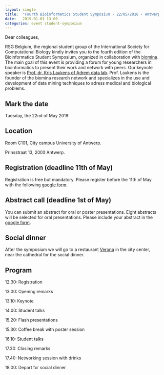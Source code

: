 ```yaml
---
layout: single
title:  "Fourth Bioinformatics Student Symposium - 22/05/2018 - Antwerp"
date:   2019-01-01 13:00
categories: event student-symposium
---
```


Dear colleagues,

RSG Belgium, the regional student group of the International Society for Computational Biology kindly invites you to the fourth edition of the Bioinformatics Student Symposium, organized in collaboration with [biomina][biomina]. The main goal of this event is providing a forum for young researchers in bioinformatics to present their work and network with peers. Our keynote speaker is [Prof. dr. Kris Laukens of Adrem data lab][krislaukens]. Prof. Laukens is the founder of the biomina research network and specializes in the use and development of data mining techniques to adress medical and biological problems.

## Mark the date
Tuesday, the 22nd of May 2018

## Location
Room C101, City campus University of Antwerp.

Prinsstraat 13, 2000 Antwerp.

## Registration (deadline 11th of May)
Registration is free but mandatory. Please register before the 11th of May with the following [google form][form].

## Abstract call (deadline 1st of May)
You can submit an abstract for oral or poster presentations. Eight abstracts will be selected for oral presentations. Please include your abstract in the [google form][form].

## Social dinner
After the symposium we will go to a restaurant [Verona][verona] in the city center, near the cathedral for the social dinner.

## Program
12.30: Registration

13.00: Opening remarks

13.10: Keynote

14.00: Student talks

15.20: Flash presentations

15.30: Coffee break with poster session

16.10: Student talks

17.30: Closing remarks 

17.40: Networking session with drinks

18.00: Depart for social dinner


[biomina]: http://www.biomina.be/
[krislaukens]: https://www.uantwerpen.be/en/staff/kris-laukens/
[form]: https://goo.gl/forms/ETpVY2j1sRYSSjRD3
[verona]: https://www.restaurant-verona.be/

